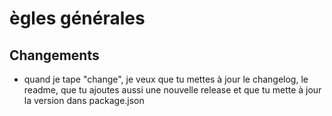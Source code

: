 # ègles générales

## Changements

- quand je tape "change", je veux que tu mettes à jour le changelog, le readme, que tu ajoutes aussi une nouvelle release et que tu mette à jour la version dans package.json
